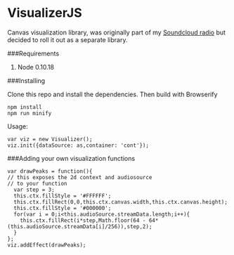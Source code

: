 VisualizerJS
============

Canvas visualization library, was originally part of my [Soundcloud radio](http://zxc.fi/) but decided to roll it out as a separate library.

###Requirements
1. Node 0.10.18

###Installing

Clone this repo and install the dependencies. Then build with Browserify 
```
npm install
npm run minify
```



Usage:
```
var viz = new Visualizer();
viz.init({dataSource: as,container: 'cont'}); 
```

###Adding your own visualization functions

```
var drawPeaks = function(){
// this exposes the 2d context and audiosource
// to your function
  var step = 3;
  this.ctx.fillStyle = '#FFFFFF';
  this.ctx.fillRect(0,0,this.ctx.canvas.width,this.ctx.canvas.height);
  this.ctx.fillStyle = '#000000';
  for(var i = 0;i<this.audioSource.streamData.length;i++){
    this.ctx.fillRect(i*step,Math.floor(64 - 64*(this.audioSource.streamData[i]/256)),step,2);
  }
};
viz.addEffect(drawPeaks);
```
